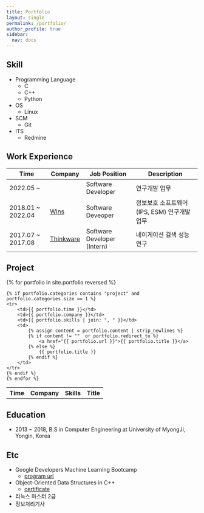 ```yaml
---
title: Portfolio
layout: single
permalink: /portfolio/
author_profile: true
sidebar:
  nav: docs
---
```


## Skill

* Programming Language
  * C
  * C++
  * Python
* OS
  * Linux
* SCM
  * Git
* ITS
  * Redmine

## Work Experience

| Time | Company | Job Position | Description |
| --- | ----- | -----| ----- |
| 2022.05 ~ || Software Developer | 연구개발 업무|
| 2018.01 ~ 2022.04 | <a href="http://wins21.com/main/main.html">Wins</a> | Software Deveoper | 정보보호 소프트웨어(IPS, ESM) 연구개발 업무|
| 2017.07 ~ 2017.08 | <a href="http://www.thinkware.co.kr/">Thinkware</a> | Software Developer (Intern) | 네이게이션 검색 성능 연구 |

## Project

<table>
    <tr>
        <th> Time </th>
        <th> Company </th>
        <th> Skills </th>
        <th> Title </th>
    </tr>
    {% for portfolio in site.portfolio reversed %}

    {% if portfolio.categories contains "project" and portfolio.categories.size == 1 %}
    <tr>
        <td>{{ portfolio.time }}</td>
        <td>{{ portfolio.company }}</td>
        <td>{{ portfolio.skills | join: ", " }}</td>
        <td>
            {% assign content = portfolio.content | strip_newlines %}
            {% if content != ""  or portfolio.redirect_to %}
                <a href="{{ portfolio.url }}">{{ portfolio.title }}</a>
            {% else %}
                {{ portfolio.title }}
            {% endif %}
        </td>
    </tr>
    {% endif %}
    {% endfor %}
</table>

## Education

* 2013 ~ 2018, B.S in Computer Engineering at University of MyongJi, Yongin, Korea

## Etc

* Google Developers Machine Learning Bootcamp
  * [program url](https://events.withgoogle.com/google-developers-mlb-kr-2021/)
* Object-Oriented Data Structures in C++
  * [certificate](https://coursera.org/verify/74Z7YA3QY8HE)
* 리눅스 마스터 2급
* 정보처리기사